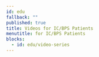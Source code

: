 ```yaml
---
id: edu
fallback: ""
published: true
title: Videos for IC/BPS Patients
menutitle: for IC/BPS Patients
blocks:
  - id: edu/video-series
---
```

